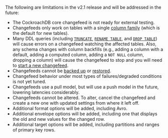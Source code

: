 The following are limitations in the v2.1 release and will be addressed in the future:

- The CockroachDB core changefeed is not ready for external testing.
- Changefeeds only work on tables with a single [column family](column-families.html) (which is the default for new tables).
- Many DDL queries (including [`TRUNCATE`](truncate.html), [`RENAME TABLE`](rename-table.html), and [`DROP TABLE`](drop-table.html)) will cause errors on a changefeed watching the affected tables. Also, any schema changes with column backfills (e.g., adding a column with a default, adding a computed column, adding a `NOT NULL` column, dropping a column) will cause the changefeed to stop and you will need to [start a new changefeed](create-changefeed.html#start-a-new-changefeed-where-another-ended).
- Changefeeds cannot be [backed up](backup.html) or [restored](restore.html).
- Changefeed behavior under most types of failures/degraded conditions is not yet tuned.
- Changefeeds use a pull model, but will use a push model in the future, lowering latencies considerably.
- Changefeeds cannot be altered. To alter, cancel the changefeed and create a new one with updated settings from where it left off.
- Additional format options will be added, including Avro.
- Additional envelope options will be added, including one that displays the old and new values for the changed row.
- Additional target options will be added, including partitions and ranges of primary key rows.
